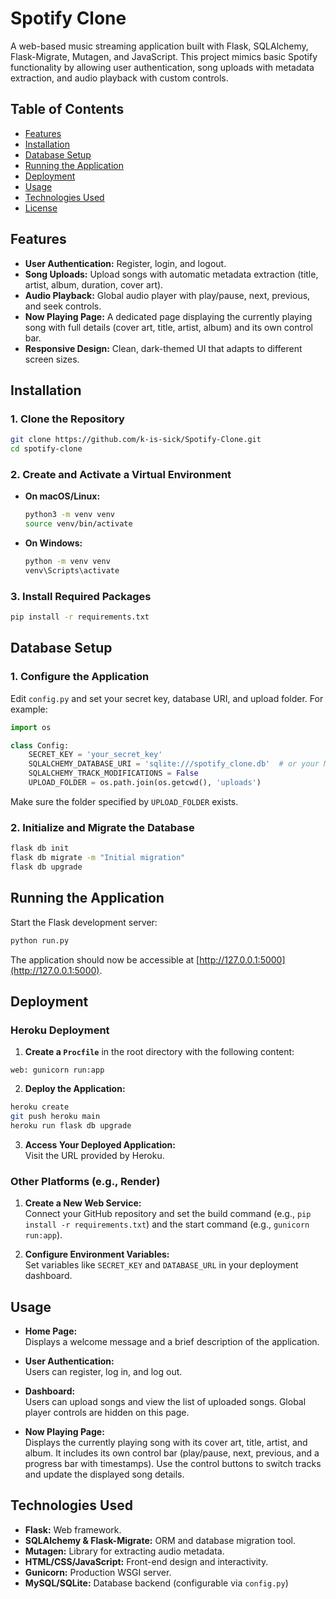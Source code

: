 # Spotify Clone

A web-based music streaming application built with Flask, SQLAlchemy, Flask-Migrate, Mutagen, and JavaScript. This project mimics basic Spotify functionality by allowing user authentication, song uploads with metadata extraction, and audio playback with custom controls.

## Table of Contents

- [Features](#features)
- [Installation](#installation)
- [Database Setup](#database-setup)
- [Running the Application](#running-the-application)
- [Deployment](#deployment)
- [Usage](#usage)
- [Technologies Used](#technologies-used)
- [License](#license)

## Features

- **User Authentication:** Register, login, and logout.
- **Song Uploads:** Upload songs with automatic metadata extraction (title, artist, album, duration, cover art).
- **Audio Playback:** Global audio player with play/pause, next, previous, and seek controls.
- **Now Playing Page:** A dedicated page displaying the currently playing song with full details (cover art, title, artist, album) and its own control bar.
- **Responsive Design:** Clean, dark-themed UI that adapts to different screen sizes.

## Installation

### 1. Clone the Repository

```bash
git clone https://github.com/k-is-sick/Spotify-Clone.git
cd spotify-clone
```

### 2. Create and Activate a Virtual Environment

- **On macOS/Linux:**
  ```bash
  python3 -m venv venv
  source venv/bin/activate
  ```
- **On Windows:**
  ```bash
  python -m venv venv
  venv\Scripts\activate
  ```

### 3. Install Required Packages

```bash
pip install -r requirements.txt
```

## Database Setup

### 1. Configure the Application

Edit `config.py` and set your secret key, database URI, and upload folder. For example:

```python
import os

class Config:
    SECRET_KEY = 'your_secret_key'
    SQLALCHEMY_DATABASE_URI = 'sqlite:///spotify_clone.db'  # or your MySQL URI
    SQLALCHEMY_TRACK_MODIFICATIONS = False
    UPLOAD_FOLDER = os.path.join(os.getcwd(), 'uploads')
```

Make sure the folder specified by `UPLOAD_FOLDER` exists.

### 2. Initialize and Migrate the Database

```bash
flask db init
flask db migrate -m "Initial migration"
flask db upgrade
```

## Running the Application

Start the Flask development server:

```bash
python run.py
```

The application should now be accessible at [http://127.0.0.1:5000](http://127.0.0.1:5000).

## Deployment

### Heroku Deployment

1. **Create a `Procfile`** in the root directory with the following content:

```
web: gunicorn run:app
```

2. **Deploy the Application:**

```bash
heroku create
git push heroku main
heroku run flask db upgrade
```

3. **Access Your Deployed Application:**  
Visit the URL provided by Heroku.

### Other Platforms (e.g., Render)

1. **Create a New Web Service:**  
Connect your GitHub repository and set the build command (e.g., `pip install -r requirements.txt`) and the start command (e.g., `gunicorn run:app`).

2. **Configure Environment Variables:**  
Set variables like `SECRET_KEY` and `DATABASE_URL` in your deployment dashboard.

## Usage

- **Home Page:**  
  Displays a welcome message and a brief description of the application.

- **User Authentication:**  
  Users can register, log in, and log out.

- **Dashboard:**  
  Users can upload songs and view the list of uploaded songs. Global player controls are hidden on this page.

- **Now Playing Page:**  
  Displays the currently playing song with its cover art, title, artist, and album. It includes its own control bar (play/pause, next, previous, and a progress bar with timestamps). Use the control buttons to switch tracks and update the displayed song details.

## Technologies Used

- **Flask:** Web framework.
- **SQLAlchemy & Flask-Migrate:** ORM and database migration tool.
- **Mutagen:** Library for extracting audio metadata.
- **HTML/CSS/JavaScript:** Front-end design and interactivity.
- **Gunicorn:** Production WSGI server.
- **MySQL/SQLite:** Database backend (configurable via `config.py`) 
